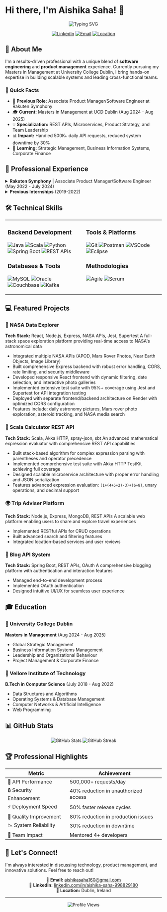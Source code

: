 # Hi there, I'm Aishika Saha! 👋

<div align="center">
  <img src="https://readme-typing-svg.herokuapp.com?font=Fira+Code&pause=1000&color=6C63FF&center=true&vCenter=true&width=435&lines=Software+Engineer+%7C+Product+Manager;Masters+Student+at+UCD+Dublin;Building+Scalable+Solutions" alt="Typing SVG" />
</div>

<div align="center">
  
  [![LinkedIn](https://img.shields.io/badge/LinkedIn-0077B5?style=for-the-badge&logo=linkedin&logoColor=white)](https://linkedin.com/in/aishika-saha-998829180/)
  [![Email](https://img.shields.io/badge/Email-D14836?style=for-the-badge&logo=gmail&logoColor=white)](mailto:aishikasaha160@gmail.com)
  [![Location](https://img.shields.io/badge/Dublin,_Ireland-4285F4?style=for-the-badge&logo=google-maps&logoColor=white)](https://maps.google.com/?q=Dublin,Ireland)
  
</div>

## 🚀 About Me

I'm a results-driven professional with a unique blend of **software engineering** and **product management** experience. Currently pursuing my Masters in Management at University College Dublin, I bring hands-on expertise in building scalable systems and leading cross-functional teams.

### 🎯 Quick Facts
- 🔭 **Previous Role:** Associate Product Manager/Software Engineer at Rakuten Symphony
- 🎓 **Current:** Masters in Management at UCD Dublin (Aug 2024 - Aug 2025)
- 💡 **Specialization:** REST APIs, Microservices, Product Strategy, and Team Leadership
- 📊 **Impact:** Handled 500K+ daily API requests, reduced system downtime by 30%
- 🌱 **Learning:** Strategic Management, Business Information Systems, Corporate Finance

## 💼 Professional Experience

<details>
<summary><b>Rakuten Symphony</b> | Associate Product Manager/Software Engineer (May 2022 - July 2024)</summary>

### 🎯 Key Achievements
- **🚀 API Development & Scalability**
  - Led development of high-performance REST APIs handling **500,000+ requests/day**
  - Enhanced platform efficiency and expanded product capabilities
  
- **🔐 Security & Compliance**
  - Implemented OAuth 2.0 authentication protocols
  - Reduced unauthorized access by **40%**
  
- **⚡ Process Optimization**
  - Introduced CI/CD pipelines and automated testing frameworks
  - Cut production issues by **80%** and halved time-to-market
  
- **👥 Team Leadership**
  - Mentored 4+ junior engineers
  - Established best practices reducing critical bugs by **25%**
  
- **📉 Risk Management**
  - Identified and mitigated stability risks
  - Reduced system downtime by **30%** through performance tuning
</details>

<details>
<summary><b>Previous Internships</b> (2019-2022)</summary>

### Rakuten India | Technical Intern
- Developed REST APIs and Angular 8 UIs for OSS/BSS platforms
- Streamlined data workflows and improved user engagement

### The Sparks Foundation | Web Development Intern
- Built secure backend for donation platform using PHP/MySQL
- Implemented authentication, transaction handling, and input validation

### Technology and Gaming Club - VIT | Product Lead
- Led development of JavaFX desktop tools for event automation
- Designed game logic systems and integrated APIs for real-time interaction
</details>

## 🛠️ Technical Skills

<table>
<tr>
<td valign="top" width="50%">

### Backend Development
![Java](https://img.shields.io/badge/Java-ED8B00?style=for-the-badge&logo=openjdk&logoColor=white)
![Scala](https://img.shields.io/badge/Scala-DC322F?style=for-the-badge&logo=scala&logoColor=white)
![Python](https://img.shields.io/badge/Python-3776AB?style=for-the-badge&logo=python&logoColor=white)
![Spring Boot](https://img.shields.io/badge/Spring_Boot-6DB33F?style=for-the-badge&logo=spring&logoColor=white)
![REST APIs](https://img.shields.io/badge/REST_APIs-009688?style=for-the-badge&logo=fastapi&logoColor=white)

### Databases & Tools
![MySQL](https://img.shields.io/badge/MySQL-4479A1?style=for-the-badge&logo=mysql&logoColor=white)
![Oracle](https://img.shields.io/badge/Oracle-F80000?style=for-the-badge&logo=oracle&logoColor=white)
![Couchbase](https://img.shields.io/badge/Couchbase-EA2328?style=for-the-badge&logo=couchbase&logoColor=white)
![Kafka](https://img.shields.io/badge/Apache_Kafka-231F20?style=for-the-badge&logo=apache-kafka&logoColor=white)

</td>
<td valign="top" width="50%">

### Tools & Platforms
![Git](https://img.shields.io/badge/Git-F05032?style=for-the-badge&logo=git&logoColor=white)
![Postman](https://img.shields.io/badge/Postman-FF6C37?style=for-the-badge&logo=postman&logoColor=white)
![VSCode](https://img.shields.io/badge/VSCode-007ACC?style=for-the-badge&logo=visual-studio-code&logoColor=white)
![Eclipse](https://img.shields.io/badge/Eclipse-2C2255?style=for-the-badge&logo=eclipse&logoColor=white)

### Methodologies
![Agile](https://img.shields.io/badge/Agile-0095D5?style=for-the-badge&logo=agile&logoColor=white)
![Scrum](https://img.shields.io/badge/Scrum-009FDA?style=for-the-badge&logo=scrumalliance&logoColor=white)

</td>
</tr>
</table>

## 💻 Featured Projects

### 🚀 NASA Data Explorer
**Tech Stack:** React, Node.js, Express, NASA APIs, Jest, Supertest
A full-stack space exploration platform providing real-time access to NASA's astronomical data
- Integrated multiple NASA APIs (APOD, Mars Rover Photos, Near Earth Objects, Image Library)
- Built comprehensive Express backend with robust error handling, CORS, rate limiting, and security middleware
- Developed responsive React frontend with dynamic filtering, date selection, and interactive photo galleries
- Implemented extensive test suite with 95%+ coverage using Jest and Supertest for API integration testing
- Deployed with separate frontend/backend architecture on Render with optimized CORS configuration
- Features include: daily astronomy pictures, Mars rover photo exploration, asteroid tracking, and NASA media search

### 🧮 Scala Calculator REST API
**Tech Stack:** Scala, Akka HTTP, spray-json, sbt
An advanced mathematical expression evaluator with comprehensive REST API capabilities
- Built stack-based algorithm for complex expression parsing with parentheses and operator precedence
- Implemented comprehensive test suite with Akka HTTP TestKit achieving full coverage
- Designed scalable microservice architecture with proper error handling and JSON serialization
- Features advanced expression evaluation: `(1+(4+5+2)-3)+(6+8)`, unary operations, and decimal support

### 🌍 Trip Adviser Platform
**Tech Stack:** Node.js, Express, MongoDB, REST APIs
A scalable web platform enabling users to share and explore travel experiences
- Implemented RESTful APIs for CRUD operations
- Built advanced search and filtering features
- Integrated location-based services and user reviews

### 📝 Blog API System
**Tech Stack:** Spring Boot, REST APIs, OAuth
A comprehensive blogging platform with authentication and interaction features
- Managed end-to-end development process
- Implemented OAuth authentication
- Designed intuitive UI/UX for seamless user experience

## 🎓 Education

### 🏫 University College Dublin
**Masters in Management** (Aug 2024 - Aug 2025)
- Global Strategic Management
- Business Information Systems Management
- Leadership and Organizational Behaviour
- Project Management & Corporate Finance

### 🏫 Vellore Institute of Technology
**B.Tech in Computer Science** (July 2018 - Aug 2022)
- Data Structures and Algorithms
- Operating Systems & Database Management
- Computer Networks & Artificial Intelligence
- Web Programming

## 📊 GitHub Stats

<div align="center">
  <img src="https://github-readme-stats.vercel.app/api?username=aishikasaha&show_icons=true&theme=radical" alt="GitHub Stats" />
  <img src="https://github-readme-streak-stats.herokuapp.com/?user=aishikasaha&theme=radical" alt="GitHub Streak" />
</div>

## 🏆 Professional Highlights

<div align="center">
  
| Metric | Achievement |
|--------|-------------|
| 🚀 API Performance | 500,000+ requests/day |
| 🔒 Security Enhancement | 40% reduction in unauthorized access |
| ⚡ Deployment Speed | 50% faster release cycles |
| 🐛 Quality Improvement | 80% reduction in production issues |
| 📉 System Reliability | 30% reduction in downtime |
| 👥 Team Impact | Mentored 4+ developers |

</div>

## 🤝 Let's Connect!

I'm always interested in discussing technology, product management, and innovative solutions. Feel free to reach out!

<div align="center">
  
  📧 **Email:** aishikasaha160@gmail.com  
  💼 **LinkedIn:** [linkedin.com/in/aishika-saha-998829180](https://linkedin.com/in/aishika-saha-998829180/)  
  📍 **Location:** Dublin, Ireland  
  
</div>

---

<div align="center">
  <img src="https://komarev.com/ghpvc/?username=aishikasaha&color=6C63FF&style=flat-square" alt="Profile Views" />
</div>
